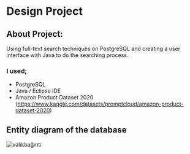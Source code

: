 # Design Project

## About Project:
Using full-text search techniques on PostgreSQL and creating a user interface with Java to do the searching process.

### I used;  
+ PostgreSQL 
+ Java / Eclipse IDE
+ Amazon Product Dataset 2020 (https://www.kaggle.com/datasets/promptcloud/amazon-product-dataset-2020)

## Entity diagram of the database

![valıkbağıntı](https://user-images.githubusercontent.com/75321471/209316212-75b4a92b-c8ff-435a-8af3-a6f2985f2016.png)
